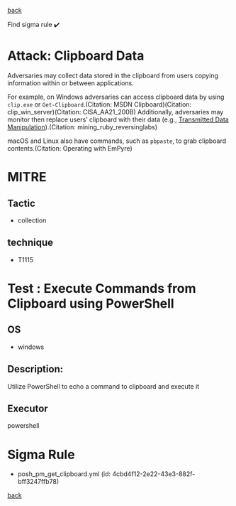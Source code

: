 
[back](../index.md)

Find sigma rule :heavy_check_mark: 

# Attack: Clipboard Data 

Adversaries may collect data stored in the clipboard from users copying information within or between applications. 

For example, on Windows adversaries can access clipboard data by using <code>clip.exe</code> or <code>Get-Clipboard</code>.(Citation: MSDN Clipboard)(Citation: clip_win_server)(Citation: CISA_AA21_200B) Additionally, adversaries may monitor then replace users’ clipboard with their data (e.g., [Transmitted Data Manipulation](https://attack.mitre.org/techniques/T1565/002)).(Citation: mining_ruby_reversinglabs)

macOS and Linux also have commands, such as <code>pbpaste</code>, to grab clipboard contents.(Citation: Operating with EmPyre)

# MITRE
## Tactic
  - collection


## technique
  - T1115


# Test : Execute Commands from Clipboard using PowerShell
## OS
  - windows


## Description:
Utilize PowerShell to echo a command to clipboard and execute it


## Executor
powershell

# Sigma Rule
 - posh_pm_get_clipboard.yml (id: 4cbd4f12-2e22-43e3-882f-bff3247ffb78)



[back](../index.md)
